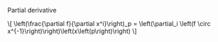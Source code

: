 Partial derivative

\\[
\left(\frac{\partial f}{\partial x^i}\right)_p = \left(\partial_i \left(f \circ x^{-1}\right)\right)\left(x\left(p\right)\right)
\\]